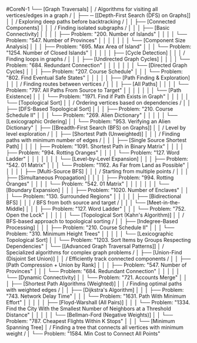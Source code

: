 #CoreN-1
└── [Graph Traversals]
    │   / Algorithms for visiting all vertices/edges in a graph /
    │
    ├── ─ [[Depth-First Search (DFS) on Graphs]]
    │   │   / Exploring deep paths before backtracking /
    │   │   ├── [Connected Components]
    │   │   │   / Finding isolated subgraphs /
    │   │   │   ├── [Basic Connectivity]
    │   │   │   │   ├── Problem: "200. Number of Islands"
    │   │   │   │   └── Problem: "547. Number of Provinces"
    │   │   │   │
    │   │   │   └── [Component Size Analysis]
    │   │   │       ├── Problem: "695. Max Area of Island"
    │   │   │       └── Problem: "1254. Number of Closed Islands"
    │   │   │
    │   │   ├── [Cycle Detection]
    │   │   │   / Finding loops in graphs /
    │   │   │   ├── [Undirected Graph Cycles]
    │   │   │   │   └── Problem: "684. Redundant Connection"
    │   │   │   │
    │   │   │   └── [Directed Graph Cycles]
    │   │   │       ├── Problem: "207. Course Schedule"
    │   │   │       └── Problem: "802. Find Eventual Safe States"
    │   │   │
    │   │   ├── [Path Finding & Exploration]
    │   │   │   / Finding routes between vertices /
    │   │   │   ├── [All Paths]
    │   │   │   │   └── Problem: "797. All Paths From Source to Target"
    │   │   │   │
    │   │   │   └── [Path Existence]
    │   │   │       └── Problem: "1971. Find if Path Exists in Graph"
    │   │   │
    │   │   └── [Topological Sort]
    │   │       / Ordering vertices based on dependencies /
    │   │       ├── [DFS-Based Topological Sort]
    │   │       │   ├── Problem: "210. Course Schedule II"
    │   │       │   └── Problem: "269. Alien Dictionary"
    │   │       │
    │   │       └── [Lexicographic Ordering]
    │   │           └── Problem: "953. Verifying an Alien Dictionary"
    │
    ├── [[Breadth-First Search (BFS) on Graphs]]
    │   │   / Level by level exploration /
    │   │   ├── [Shortest Path (Unweighted)]
    │   │   │   / Finding paths with minimum number of edges /
    │   │   │   ├── [Single Source Shortest Path]
    │   │   │   │   ├── Problem: "1091. Shortest Path in Binary Matrix"
    │   │   │   │   ├── Problem: "994. Rotting Oranges"
    │   │   │   │   └── Problem: "127. Word Ladder"
    │   │   │   │
    │   │   │   └── [Level-by-Level Expansion]
    │   │   │       ├── Problem: "542. 01 Matrix"
    │   │   │       └── Problem: "1162. As Far from Land as Possible"
    │   │   │
    │   │   ├── [Multi-Source BFS]
    │   │   │   / Starting from multiple points /
    │   │   │   ├── [Simultaneous Propagation]
    │   │   │   │   ├── Problem: "994. Rotting Oranges"
    │   │   │   │   └── Problem: "542. 01 Matrix"
    │   │   │   │
    │   │   │   └── [Boundary Expansion]
    │   │   │       ├── Problem: "1020. Number of Enclaves"
    │   │   │       └── Problem: "130. Surrounded Regions"
    │   │   │
    │   │   ├── [Bidirectional BFS]
    │   │   │   / BFS from both source and target /
    │   │   │   └── [Meet-in-the-Middle]
    │   │   │       ├── Problem: "127. Word Ladder"
    │   │   │       └── Problem: "752. Open the Lock"
    │   │   │
    │   │   └── [Topological Sort (Kahn's Algorithm)]
    │   │       / BFS-based approach to topological sorting /
    │   │       ├── [Indegree-Based Processing]
    │   │       │   ├── Problem: "210. Course Schedule II"
    │   │       │   └── Problem: "310. Minimum Height Trees"
    │   │       │
    │   │       └── [Lexicographic Topological Sort]
    │   │           └── Problem: "1203. Sort Items by Groups Respecting Dependencies"
    │
    └── [[Advanced Graph Traversal Patterns]]
        │   / Specialized algorithms for complex graph problems /
        │   ├── [Union-Find (Disjoint Set Union)]
        │   │   / Efficiently track connected components /
        │   │   ├── [Path Compression + Union by Rank]
        │   │   │   ├── Problem: "547. Number of Provinces"
        │   │   │   └── Problem: "684. Redundant Connection"
        │   │   │
        │   │   └── [Dynamic Connectivity]
        │   │       └── Problem: "721. Accounts Merge"
        │   │
        │   ├── [Shortest Path Algorithms (Weighted)]
        │   │   / Finding optimal paths with weighted edges /
        │   │   ├── [Dijkstra's Algorithm]
        │   │   │   ├── Problem: "743. Network Delay Time"
        │   │   │   └── Problem: "1631. Path With Minimum Effort"
        │   │   │
        │   │   ├── [Floyd-Warshall (All Pairs)]
        │   │   │   └── Problem: "1334. Find the City With the Smallest Number of Neighbors at a Threshold Distance"
        │   │   │
        │   │   └── [Bellman-Ford (Negative Weights)]
        │   │       └── Problem: "787. Cheapest Flights Within K Stops"
        │   │
        │   └── [Minimum Spanning Tree]
        │       / Finding a tree that connects all vertices with minimum weight /
        │       └── Problem: "1584. Min Cost to Connect All Points"